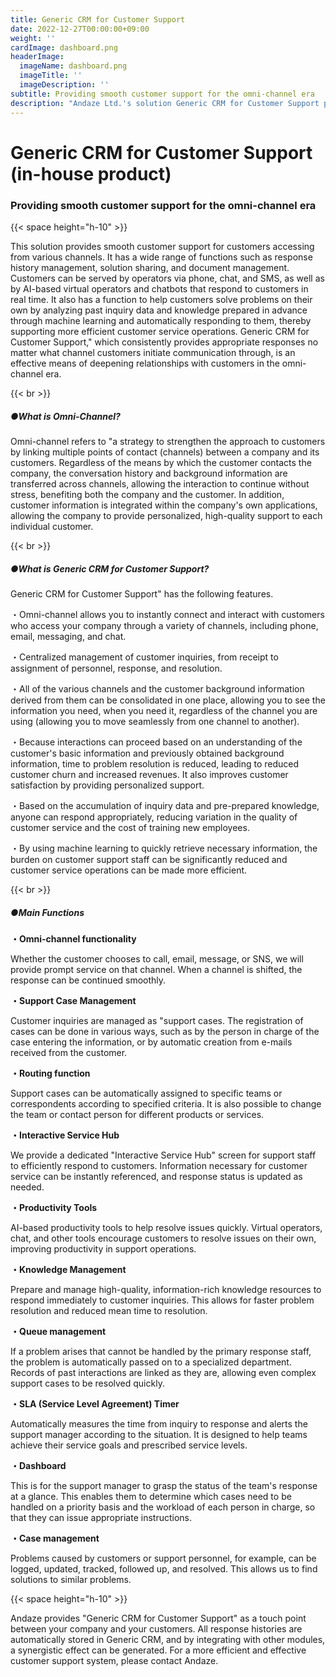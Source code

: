 ```yaml
---
title: Generic CRM for Customer Support
date: 2022-12-27T00:00:00+09:00
weight: ''
cardImage: dashboard.png
headerImage:
  imageName: dashboard.png
  imageTitle: ''
  imageDescription: ''
subtitle: Providing smooth customer support for the omni-channel era
description: "Andaze Ltd.'s solution Generic CRM for Customer Support provides smooth customer support for the omni-channel era. For a more efficient and effective customer support system to deepen relationships with your customers, please contact Andaze."
---
```

# **Generic CRM for Customer Support (in-house product)**

### Providing smooth customer support for the omni-channel era

{{< space height="h-10" >}}

This solution provides smooth customer support for customers accessing from various channels. It has a wide range of functions such as response history management, solution sharing, and document management. Customers can be served by operators via phone, chat, and SMS, as well as by AI-based virtual operators and chatbots that respond to customers in real time. It also has a function to help customers solve problems on their own by analyzing past inquiry data and knowledge prepared in advance through machine learning and automatically responding to them, thereby supporting more efficient customer service operations. Generic CRM for Customer Support," which consistently provides appropriate responses no matter what channel customers initiate communication through, is an effective means of deepening relationships with customers in the omni-channel era.

{{< br >}}

##### ●What is Omni-Channel?

Omni-channel refers to "a strategy to strengthen the approach to customers by linking multiple points of contact (channels) between a company and its customers. Regardless of the means by which the customer contacts the company, the conversation history and background information are transferred across channels, allowing the interaction to continue without stress, benefiting both the company and the customer. In addition, customer information is integrated within the company's own applications, allowing the company to provide personalized, high-quality support to each individual customer.

{{< br >}}

##### ●What is Generic CRM for Customer Support?

Generic CRM for Customer Support" has the following features.

・Omni-channel allows you to instantly connect and interact with customers who access your company through a variety of channels, including phone, email, messaging, and chat.

・Centralized management of customer inquiries, from receipt to assignment of personnel, response, and resolution.

・All of the various channels and the customer background information derived from them can be consolidated in one place, allowing you to see the information you need, when you need it, regardless of the channel you are using (allowing you to move seamlessly from one channel to another).

・Because interactions can proceed based on an understanding of the customer's basic information and previously obtained background information, time to problem resolution is reduced, leading to reduced customer churn and increased revenues. It also improves customer satisfaction by providing personalized support.

・Based on the accumulation of inquiry data and pre-prepared knowledge, anyone can respond appropriately, reducing variation in the quality of customer service and the cost of training new employees.

・By using machine learning to quickly retrieve necessary information, the burden on customer support staff can be significantly reduced and customer service operations can be made more efficient.

{{< br >}}

##### ●Main Functions

**・Omni-channel functionality**

Whether the customer chooses to call, email, message, or SNS, we will provide prompt service on that channel. When a channel is shifted, the response can be continued smoothly.

**・Support Case Management**

Customer inquiries are managed as "support cases. The registration of cases can be done in various ways, such as by the person in charge of the case entering the information, or by automatic creation from e-mails received from the customer.

**・Routing function**

Support cases can be automatically assigned to specific teams or correspondents according to specified criteria. It is also possible to change the team or contact person for different products or services.

**・Interactive Service Hub**

We provide a dedicated "Interactive Service Hub" screen for support staff to efficiently respond to customers. Information necessary for customer service can be instantly referenced, and response status is updated as needed.

**・Productivity Tools**

AI-based productivity tools to help resolve issues quickly. Virtual operators, chat, and other tools encourage customers to resolve issues on their own, improving productivity in support operations.

**・Knowledge Management**

Prepare and manage high-quality, information-rich knowledge resources to respond immediately to customer inquiries. This allows for faster problem resolution and reduced mean time to resolution.

**・Queue management**

If a problem arises that cannot be handled by the primary response staff, the problem is automatically passed on to a specialized department. Records of past interactions are linked as they are, allowing even complex support cases to be resolved quickly.

**・SLA (Service Level Agreement) Timer**

Automatically measures the time from inquiry to response and alerts the support manager according to the situation. It is designed to help teams achieve their service goals and prescribed service levels.

**・Dashboard**

This is for the support manager to grasp the status of the team's response at a glance. This enables them to determine which cases need to be handled on a priority basis and the workload of each person in charge, so that they can issue appropriate instructions.

**・Case management**

Problems caused by customers or support personnel, for example, can be logged, updated, tracked, followed up, and resolved. This allows us to find solutions to similar problems.

{{< space height="h-10" >}}

Andaze provides "Generic CRM for Customer Support" as a touch point between your company and your customers. All response histories are automatically stored in Generic CRM, and by integrating with other modules, a synergistic effect can be generated. For a more efficient and effective customer support system, please contact Andaze.